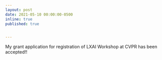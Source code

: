 ```yaml
---
layout: post
date: 2021-05-10 00:00:00-0500
inline: true
published: true


---
```


My grant application for registration of  LXAI Workshop at CVPR has been accepted!!

